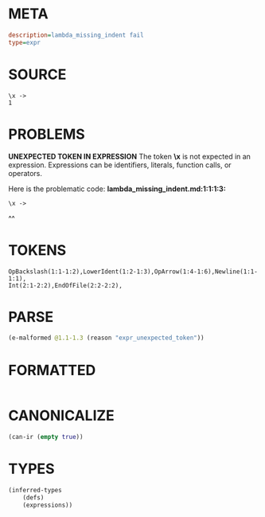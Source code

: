 # META
~~~ini
description=lambda_missing_indent fail
type=expr
~~~
# SOURCE
~~~roc
\x ->
1
~~~
# PROBLEMS
**UNEXPECTED TOKEN IN EXPRESSION**
The token **\x** is not expected in an expression.
Expressions can be identifiers, literals, function calls, or operators.

Here is the problematic code:
**lambda_missing_indent.md:1:1:1:3:**
```roc
\x ->
```
^^


# TOKENS
~~~zig
OpBackslash(1:1-1:2),LowerIdent(1:2-1:3),OpArrow(1:4-1:6),Newline(1:1-1:1),
Int(2:1-2:2),EndOfFile(2:2-2:2),
~~~
# PARSE
~~~clojure
(e-malformed @1.1-1.3 (reason "expr_unexpected_token"))
~~~
# FORMATTED
~~~roc

~~~
# CANONICALIZE
~~~clojure
(can-ir (empty true))
~~~
# TYPES
~~~clojure
(inferred-types
	(defs)
	(expressions))
~~~

